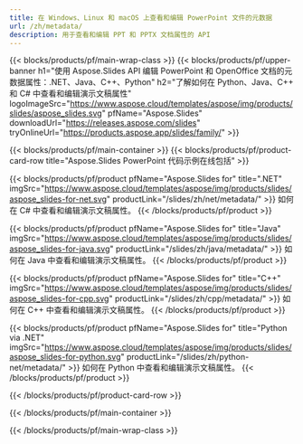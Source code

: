 ```yaml
---
title: 在 Windows、Linux 和 macOS 上查看和编辑 PowerPoint 文件的元数据
url: /zh/metadata/
description: 用于查看和编辑 PPT 和 PPTX 文档属性的 API
---
```


{{< blocks/products/pf/main-wrap-class >}}
{{< blocks/products/pf/upper-banner h1="使用 Aspose.Slides API 编辑 PowerPoint 和 OpenOffice 文档的元数据属性：.NET、Java、C++、Python" h2="了解如何在 Python、Java、C++ 和 C# 中查看和编辑演示文稿属性" logoImageSrc="https://www.aspose.cloud/templates/aspose/img/products/slides/aspose_slides.svg" pfName="Aspose.Slides" downloadUrl="https://releases.aspose.com/slides" tryOnlineUrl="https://products.aspose.app/slides/family/" >}}

{{< blocks/products/pf/main-container >}}
{{< blocks/products/pf/product-card-row title="Aspose.Slides PowerPoint 代码示例在线包括" >}}

{{< blocks/products/pf/product pfName="Aspose.Slides for" title=".NET" imgSrc="https://www.aspose.cloud/templates/aspose/img/products/slides/aspose_slides-for-net.svg" productLink="/slides/zh/net/metadata/" >}}
如何在 C# 中查看和编辑演示文稿属性。
{{< /blocks/products/pf/product >}}

{{< blocks/products/pf/product pfName="Aspose.Slides for" title="Java" imgSrc="https://www.aspose.cloud/templates/aspose/img/products/slides/aspose_slides-for-java.svg" productLink="/slides/zh/java/metadata/" >}}
如何在 Java 中查看和编辑演示文稿属性。
{{< /blocks/products/pf/product >}}

{{< blocks/products/pf/product pfName="Aspose.Slides for" title="C++" imgSrc="https://www.aspose.cloud/templates/aspose/img/products/slides/aspose_slides-for-cpp.svg" productLink="/slides/zh/cpp/metadata/" >}}
如何在 C++ 中查看和编辑演示文稿属性。
{{< /blocks/products/pf/product >}}

{{< blocks/products/pf/product pfName="Aspose.Slides for" title="Python via .NET" imgSrc="https://www.aspose.cloud/templates/aspose/img/products/slides/aspose_slides-for-python.svg" productLink="/slides/zh/python-net/metadata/" >}}
如何在 Python 中查看和编辑演示文稿属性。
{{< /blocks/products/pf/product >}}

{{< /blocks/products/pf/product-card-row >}}

{{< /blocks/products/pf/main-container >}}

{{< /blocks/products/pf/main-wrap-class >}}

